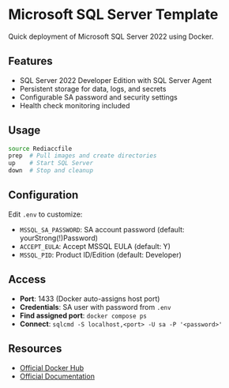 # Microsoft SQL Server Template

Quick deployment of Microsoft SQL Server 2022 using Docker.

## Features
- SQL Server 2022 Developer Edition with SQL Server Agent
- Persistent storage for data, logs, and secrets
- Configurable SA password and security settings
- Health check monitoring included

## Usage
```bash
source Rediaccfile
prep  # Pull images and create directories
up    # Start SQL Server
down  # Stop and cleanup
```

## Configuration
Edit `.env` to customize:
- `MSSQL_SA_PASSWORD`: SA account password (default: yourStrong(!)Password)
- `ACCEPT_EULA`: Accept MSSQL EULA (default: Y)
- `MSSQL_PID`: Product ID/Edition (default: Developer)

## Access
- **Port**: 1433 (Docker auto-assigns host port)
- **Credentials**: SA user with password from `.env`
- **Find assigned port**: `docker compose ps`
- **Connect**: `sqlcmd -S localhost,<port> -U sa -P '<password>'`

## Resources
- [Official Docker Hub](https://hub.docker.com/_/microsoft-mssql-server)
- [Official Documentation](https://learn.microsoft.com/en-us/sql/linux/sql-server-linux-overview)